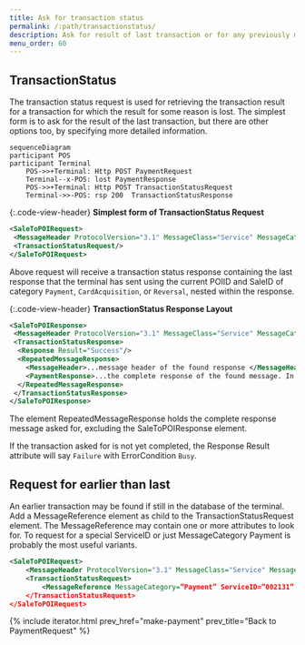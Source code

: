 ```yaml
---
title: Ask for transaction status
permalink: /:path/transactionstatus/
description: Ask for result of last transaction or for any previously made transaction in near time. 
menu_order: 60
---
```


## TransactionStatus

The transaction status request is used for retrieving the transaction result for a transaction for which the result for some reason is lost. The simplest form is to ask for the result of the last transaction, but there are other options too, by specifying more detailed information.

```mermaid
sequenceDiagram
participant POS
participant Terminal
    POS->>+Terminal: Http POST PaymentRequest
    Terminal--x-POS: lost PaymentResponse
    POS->>+Terminal: Http POST TransactionStatusRequest
    Terminal->>-POS: rsp 200  TransactionStatusResponse
```

{:.code-view-header}
**Simplest form of TransactionStatus Request**

```xml
<SaleToPOIRequest>
 <MessageHeader ProtocolVersion="3.1" MessageClass="Service" MessageCategory="TransactionStatus" MessageType="Request" ServiceID="7" SaleID="1" POIID="A-POIID"/>
 <TransactionStatusRequest/>
</SaleToPOIRequest>
```

Above request will receive a transaction status response containing the last response that the terminal has sent using the current POIID and SaleID of category `Payment`, `CardAcquisition`, or `Reversal`, nested within the response.

{:.code-view-header}
**TransactionStatus Response Layout**

```xml
<SaleToPOIResponse>
 <MessageHeader ProtocolVersion="3.1" MessageClass="Service" MessageCategory="TransactionStatus" MessageType="Response" ServiceID="18" SaleID="1" POIID="A-POIID"/>
 <TransactionStatusResponse>
  <Response Result="Success"/>
  <RepeatedMessageResponse>
    <MessageHeader>...message header of the found response </MessageHeader>
    <PaymentResponse>...the complete response of the found message. In this case a payment response</PaymentResponse>
  </RepeatedMessageResponse>
 </TransactionStatusResponse>
</SaleToPOIResponse>
```

The element RepeatedMessageResponse holds the complete response message asked for, excluding the SaleToPOIResponse element.

If the transaction asked for is not yet completed, the Response Result attribute will say `Failure` with ErrorCondition `Busy`.

## Request for earlier than last

An earlier transaction may be found if still in the database of the terminal. Add a MessageReference element as child to the TransactionStatusRequest element. The MessageReference may contain one or more attributes to look for. To request for a special ServiceID or just MessageCategory Payment  is probably the most useful variants.

```xml
<SaleToPOIRequest>
    <MessageHeader ProtocolVersion="3.1" MessageClass="Service" MessageCategory="TransactionStatus" MessageType="Request" ServiceID="002141" SaleID="1" POIID="A-POIID"/> 
    <TransactionStatusRequest>
        <MessageReference MessageCategory=”Payment” ServiceID=”002131” SaleID=”1” POIID=”A-POIID”/>
    </TransactionStatusRequest>
</SaleToPOIRequest>

```

{% include iterator.html prev_href="make-payment" prev_title="Back to PaymentRequest" %}
